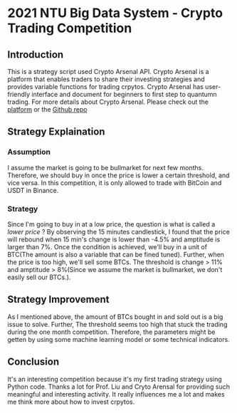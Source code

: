 # 2021 NTU Big Data System - Crypto Trading Competition 

## Introduction
This is a strategy script used Crypto Arsenal API.
Crypto Arsenal is a platform that enables traders to share their investing strategies and provides variable functions for trading crpytos.
Crypto Arsenal has user-friendly interface and document for beginners to first step to quantumn trading.
For more details about Crypto Arsenal. Please check out the [platform](https://crypto-arsenal.io/zh-tw/dashboard) or the [Github repo](https://github.com/Crypto-Arsenal/public-docs)

## Strategy Explaination

### Assumption
I assume the market is going to be bullmarket for next few months.
Therefore, we should buy in once the price is lower a certain threshold, and vice versa.
In this competition, it is only allowed to trade with BitCoin and USDT in Binance.

### Strategy
Since I'm going to buy in at a low price, the question is what is called a *lower price* ?
By observing the 15 minutes candlestick, I found that the price will rebound when 15 min's change is lower than -4.5\% and amptitude is larger than 7\%.
Once the condition is achieved, we'll buy in a unit of BTC(The amount is also a variable that can be fined tuned).
Further, when the price is too high, we'll sell some BTCs.
The threshold is change > 11\% and amptitude > 8\%(Since we assume the market is bullmarket, we don't easily sell our BTCs.).


## Strategy Improvement
As I mentioned above, the amount of BTCs bought in and sold out is a big issue to solve. 
Further, The threshold seems too high that stuck the trading during the one month competition.
Therefore, the parameters might be getten by using some machine learning model or some technical indicators.


## Conclusion
It's an interesting competition because it's my first trading strategy using Python code.
Thanks a lot for Prof. Liu and Cryto Arensal for providing such meaningful and interesting activity.
It really influences me a lot and makes me think more about how to invest crpytos.
